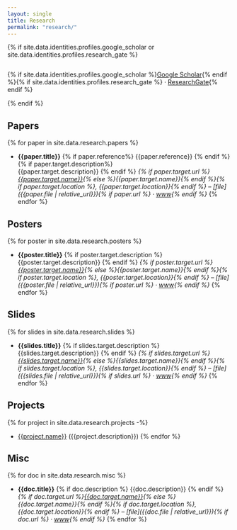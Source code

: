 ```yaml
---
layout: single
title: Research
permalink: "research/"
---
```

{% if site.data.identities.profiles.google_scholar or site.data.identities.profiles.research_gate %}
<div style="float: right;">
<p><i class="fa fa-fw fa-university"></i> {% if site.data.identities.profiles.google_scholar %}<a href="http://scholar.google.com/citations?user={{site.data.identities.profiles.google_scholar}}">Google Scholar</a>{% endif %}{% if site.data.identities.profiles.research_gate %} · <a href="https://www.researchgate.net/profile/{{site.data.identities.profiles.research_gate}}">ResearchGate</a>{% endif %}</p>
</div>
{% endif %}


## Papers
{% for paper in site.data.research.papers %}
- __{{paper.title}}__  {% if paper.reference%}
  {{paper.reference}}  {% endif %}{% if paper.target.description%}  
  {{paper.target.description}}  {% endif %}
  _{% if paper.target.url %}[{{paper.target.name}}]({{paper.target.url}}){% else %}{{paper.target.name}}{% endif %}{% if paper.target.location %}, {{paper.target.location}}{% endif %} – [file]({{paper.file | relative_url}}){% if paper.url %} · [www]({{paper.url}}){% endif %}_
{% endfor %}


## Posters
{% for poster in site.data.research.posters %}
- __{{poster.title}}__  {% if poster.target.description %}
  {{poster.target.description}}  {% endif %}
  _{% if poster.target.url %}[{{poster.target.name}}]({{poster.target.url}}){% else %}{{poster.target.name}}{% endif %}{% if poster.target.location %}, {{poster.target.location}}{% endif %} – [file]({{poster.file | relative_url}}){% if poster.url %} · [www]({{poster.url}}){% endif %}_
{% endfor %}


## Slides
{% for slides in site.data.research.slides %}
- __{{slides.title}}__  {% if slides.target.description %}
  {{slides.target.description}}  {% endif %}
  _{% if slides.target.url %}[{{slides.target.name}}]({{slides.target.url}}){% else %}{{slides.target.name}}{% endif %}{% if slides.target.location %}, {{slides.target.location}}{% endif %} – [file]({{slides.file | relative_url}}){% if slides.url %} · [www]({{slides.url}}){% endif %}_
{% endfor %}


## Projects
{% for project in site.data.research.projects -%}
- [{{project.name}}]({{project.url}}) ({{project.description}})
{% endfor %}


## Misc
{% for doc in site.data.research.misc %}
- __{{doc.title}}__  {% if doc.description %}
  {{doc.description}}  {% endif %}
  _{% if doc.target.url %}[{{doc.target.name}}]({{doc.target.url}}){% else %}{{doc.target.name}}{% endif %}{% if doc.target.location %}, {{doc.target.location}}{% endif %} – [file]({{doc.file | relative_url}}){% if doc.url %} · [www]({{doc.url}}){% endif %}_
{% endfor %}
